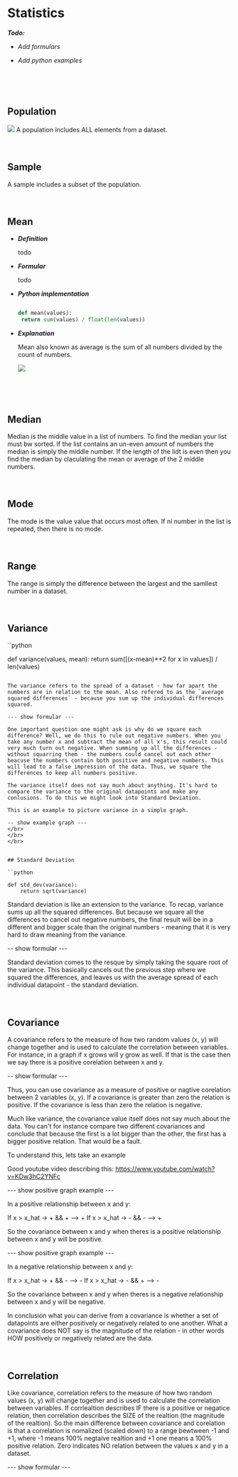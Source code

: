 # Statistics

__*Todo:*__

* *Add formulars*

* *Add python examples*
</br>
</br>
</br>


## Population

![](https://github.com/emilgras/basic-statistics/tree/master/resources/mean1.png)
A population includes ALL elements from a dataset.
</br>
</br>
</br>


## Sample

A sample includes a subset of the population.
</br>
</br>
</br>


## Mean

* _**Definition**_ 
   
   todo

* _**Formular**_ 
   
   todo

* _**Python implementation**_ 
   
   ```python

   def mean(values):
	return sum(values) / float(len(values))

   ```

* _**Explanation**_ 

   Mean also known as average is the sum of all numbers divided by the count of numbers.

   ![](https://github.com/emilgras/basic-statistics/tree/master/resources/mean1.png)
</br>
</br>
</br>


## Median

Median is the middle value in a list of numbers. To find the median your list must bw sorted. If the list contains an un-even amount of numbers the median is simply the middle number. If the length of the lidt is even then you find the median by claculating the mean or average of the 2 middle numbers.
</br>
</br>
</br>


## Mode

The mode is the value value that occurs most often. If ni number in the list is repeated, then there is no mode.
</br>
</br>
</br>


## Range

The range is simply the difference between the largest and the samllest number in a dataset.
</br>
</br>
</br>


## Variance

``python

def variance(values, mean):
	return sum([(x-mean)**2 for x in values]) / len(values)

```

The variance refers to the spread of a dataset - how far apart the numbers are in relation to the mean. Also refered to as the `average squared differences` - because you sum up the individual differences squared. 

--- show formular ---

One important question one might ask is why do we square each difference? Well, we do this to rule out negative numbers. When you take any number x and subtract the mean of all x's, this result could very much turn out negative. When summing up all the differences - without squarring them - the numbers could cancel out each other beacuse the numbers contain both positive and negative numbers. This will lead to a false impression of the data. Thus, we square the differences to keep all numbers positive. 

The variance itself does not say much about anything. It's hard to compare the variance to the original datapoints and make any conlusions. To do this we might look into Standard Deviation.

This is an example to picture variance in a simple graph.

-- show example graph ---
</br>
</br>
</br>


## Standard Deviation

``python

def std_dev(variance):
    return sqrt(variance)

```

Standard deviation is like an extension to the variance. To recap, variance sums up all the squared differences. But because we square all the differences to cancel out negative numbers, the final result will be in a different and bigger scale than the original numbers - meaning that it is very hard to draw meaning from the variance. 

-- show formular ---

Standard deviation comes to the resque by simply taking the square root of the variance. This basically cancels out the previous step where we squared the differences, and leaves us with the average spread of each individual datapoint - the standard deviation.
</br>
</br>
</br>


## Covariance

A covariance refers to the measure of how two random values (x, y) will change together and is used to calculate the correlation between variables. For instance, in a graph if x grows will y grow as well. If that is the case then we say there is a positive corelation between x and y.

-- show formular ---

Thus, you can use covariance as a measure of positive or nagtive corelation between 2 variables (x, y). If a covariance is greater than zero the relation is positive. If the covariance is less than zero the relation is negative. 

Much like variance, the covariance value itself does not say much about the data. You can't for instance compare two different covariances and conclude that because the first is a lot bigger than the other, the first has a bigger positive relation. That would be a fault. 


To understand this, lets take an example

Good youtube video describing this: https://www.youtube.com/watch?v=KDw3hC2YNFc

--- show positive graph example ---

In a positive relationship between x and y:

If x > x_hat -> + && + --> + 
If x > x_hat -> - && - --> + 

So the covariance between x and y when theres is a positive relationship between x and y will be positive.

--- show positive graph example ---

In a negative relationship between x and y:

If x > x_hat -> + && - --> - 
If x > x_hat -> - && + --> -

So the covariance between x and y when theres is a negative relationship between x and y will be negative.

In conclusion what you can derive from a covariance is whether a set of datapoints are either positively or negatively related to one another. What a covariance does NOT say is the magnitude of the relation - in other words HOW positively or negatively related are the data.
</br>
</br>
</br>


## Correlation

Like covariance, correlation refers to the measure of how two random values (x, y) will change together and is used to calculate the correlation between variables. If corrlealtion describes IF there is a positive or negatice relation, then correlation describes the SIZE of the realtion (the magnitude of the realtion). So the main difference between covariance and corelation is that a correlation is nomalized (scaled down) to a range bewtween -1 and +1, where -1 means 100% negtaive realtion and +1 one means a 100% positive relation. Zero indicates NO relation between the values x and y in a dataset.

--- show formular ---
